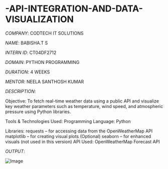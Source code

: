 # -API-INTEGRATION-AND-DATA-VISUALIZATION

*COMPANY*: CODTECH IT SOLUTIONS 

*NAME*: BABISHA.T S

*INTERN ID*: CT04DF2712

*DOMAIN*: PYTHON PROGRAMMING

*DURATION*: 4 WEEKS

*MENTOR*: NEELA SANTHOSH KUMAR

*DESCRIPTION*:

   Objective:
          To fetch real-time weather data using a public API and visualize key weather parameters such as temperature, wind speed, and atmospheric pressure using Python libraries.
          
  Tools & Technologies Used:
      Programming Language: Python

  Libraries:
      requests – for accessing data from the OpenWeatherMap API
      matplotlib – for creating visual plots
      (Optional) seaborn – for enhanced visuals (not used in this version)
      API Used: OpenWeatherMap Forecast API

*OUTPUT*:

![Image](https://github.com/user-attachments/assets/3bb490fa-19ec-4900-83c1-0d21ba691f38)











          
